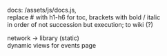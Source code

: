 
docs: /assets/js/docs.js,  
replace # with h1-h6 for toc, brackets with bold / italic  
in order of not succession but execution; to wiki (?)  

network -> library (static)  
dynamic views for events page  
